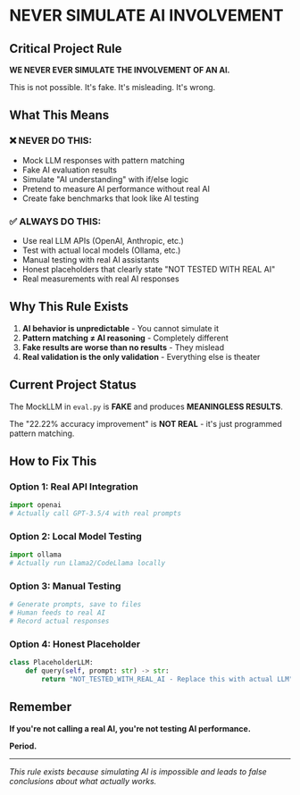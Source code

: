 # NEVER SIMULATE AI INVOLVEMENT

## Critical Project Rule

**WE NEVER EVER SIMULATE THE INVOLVEMENT OF AN AI.**

This is not possible. It's fake. It's misleading. It's wrong.

## What This Means

### ❌ NEVER DO THIS:
- Mock LLM responses with pattern matching
- Fake AI evaluation results
- Simulate "AI understanding" with if/else logic
- Pretend to measure AI performance without real AI
- Create fake benchmarks that look like AI testing

### ✅ ALWAYS DO THIS:
- Use real LLM APIs (OpenAI, Anthropic, etc.)
- Test with actual local models (Ollama, etc.)
- Manual testing with real AI assistants
- Honest placeholders that clearly state "NOT TESTED WITH REAL AI"
- Real measurements with real AI responses

## Why This Rule Exists

1. **AI behavior is unpredictable** - You cannot simulate it
2. **Pattern matching ≠ AI reasoning** - Completely different
3. **Fake results are worse than no results** - They mislead
4. **Real validation is the only validation** - Everything else is theater

## Current Project Status

The MockLLM in `eval.py` is **FAKE** and produces **MEANINGLESS RESULTS**.

The "22.22% accuracy improvement" is **NOT REAL** - it's just programmed pattern matching.

## How to Fix This

### Option 1: Real API Integration
```python
import openai
# Actually call GPT-3.5/4 with real prompts
```

### Option 2: Local Model Testing  
```python
import ollama
# Actually run Llama2/CodeLlama locally
```

### Option 3: Manual Testing
```python
# Generate prompts, save to files
# Human feeds to real AI
# Record actual responses
```

### Option 4: Honest Placeholder
```python
class PlaceholderLLM:
    def query(self, prompt: str) -> str:
        return "NOT_TESTED_WITH_REAL_AI - Replace this with actual LLM"
```

## Remember

**If you're not calling a real AI, you're not testing AI performance.**

**Period.**

---

*This rule exists because simulating AI is impossible and leads to false conclusions about what actually works.*